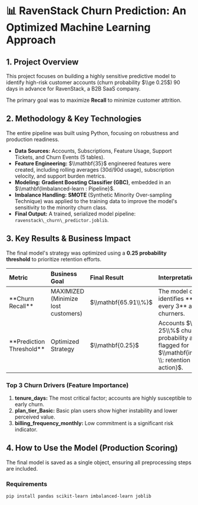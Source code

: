 # 📊 RavenStack Churn Prediction: An Optimized Machine Learning Approach

## 1\. Project Overview

This project focuses on building a highly sensitive predictive model to identify high-risk customer accounts (churn probability $\\ge 0.25$) 90 days in advance for RavenStack, a B2B SaaS company.

The primary goal was to maximize **Recall** to minimize customer attrition.

## 2\. Methodology \& Key Technologies

The entire pipeline was built using Python, focusing on robustness and production readiness.

* **Data Sources:** Accounts, Subscriptions, Feature Usage, Support Tickets, and Churn Events (5 tables).
* **Feature Engineering:** $\\mathbf{35}$ engineered features were created, including rolling averages (30d/90d usage), subscription velocity, and support burden metrics.
* **Modeling:** **Gradient Boosting Classifier (GBC)**, embedded in an $\\mathbf{Imbalanced-learn : Pipeline}$.
* **Imbalance Handling:** **SMOTE** (Synthetic Minority Over-sampling Technique) was applied to the training data to improve the model's sensitivity to the minority churn class.
* **Final Output:** A trained, serialized model pipeline: `ravenstack\_churn\_predictor.joblib`.

## 3\. Key Results \& Business Impact

The final model's strategy was optimized using a **$0.25$ probability threshold** to prioritize retention efforts.

| Metric | Business Goal | Final Result | Interpretation |
| :--- | :--- | :--- | :--- |
| \*\*Churn Recall\*\* | MAXIMIZED (Minimize lost customers) | $\\mathbf{65.91\\%}$ | The model correctly identifies \*\*2 out of every 3\*\* actual churners. |
| \*\*Prediction Threshold\*\* | Optimized Strategy | $\\mathbf{0.25}$ | Accounts $\\ge 25\\%$ churn probability are flagged for $\\mathbf{immediate \\: retention \\: action}$. |

### Top 3 Churn Drivers (Feature Importance)

1. **tenure\_days:** The most critical factor; accounts are highly susceptible to early churn.
2. **plan\_tier\_Basic:** Basic plan users show higher instability and lower perceived value.
3. **billing\_frequency\_monthly:** Low commitment is a significant risk indicator.

## 4\. How to Use the Model (Production Scoring)

The final model is saved as a single object, ensuring all preprocessing steps are included.

### Requirements

```bash
pip install pandas scikit-learn imbalanced-learn joblib

